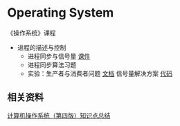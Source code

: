 # Operating System

《操作系统》课程

- 进程的描述与控制
  - 进程同步与信号量 [课件](./ppt/L16-进程同步与信号量.pdf)
  - 进程同步算法习题
  - 实验：生产者与消费者问题 [文档](./exp-producer-consumer.md) 
    信号量解决方案 [代码](./exp-producer-consumer-semaphores.cpp)

## 相关资料

[计算机操作系统（第四版）知识点总结](https://wenku.baidu.com/view/6fb7f7a6c1c708a1294a4446.html)
